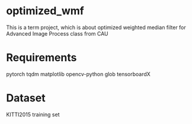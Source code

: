 # optimized_wmf
This is a term project, which is about optimized weighted median filter for Advanced Image Process class from CAU

# Requirements
pytorch
tqdm
matplotlib
opencv-python
glob
tensorboardX

# Dataset
KITTI2015 training set
